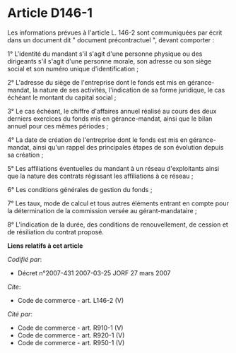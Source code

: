 # Article D146-1

Les informations prévues à l'article L. 146-2 sont communiquées par écrit dans un document dit " document précontractuel ",
devant comporter : 

1° L'identité du mandant s'il s'agit d'une personne physique ou des dirigeants s'il s'agit d'une personne morale, son adresse
ou son siège social et son numéro unique d'identification ; 

2° L'adresse du siège de l'entreprise dont le fonds est mis en gérance-mandat, la nature de ses activités, l'indication de sa
forme juridique, le cas échéant le montant du capital social ; 

3° Le cas échéant, le chiffre d'affaires annuel réalisé au cours des deux derniers exercices du fonds mis en gérance-mandat,
ainsi que le bilan annuel pour ces mêmes périodes ; 

4° La date de création de l'entreprise dont le fonds est mis en gérance-mandat, ainsi qu'un rappel des principales étapes de
son évolution depuis sa création ; 

5° Les affiliations éventuelles du mandant à un réseau d'exploitants ainsi que la nature des contrats régissant les
affiliations à ce réseau ; 

6° Les conditions générales de gestion du fonds ; 

7° Les taux, mode de calcul et tous autres éléments entrant en compte pour la détermination de la commission versée au
gérant-mandataire ; 

8° L'indication de la durée, des conditions de renouvellement, de cession et de résiliation du contrat proposé.

**Liens relatifs à cet article**

_Codifié par_:

  - Décret n°2007-431 2007-03-25 JORF 27 mars 2007

_Cite_:

  - Code de commerce - art. L146-2 (V)

_Cité par_:

  - Code de commerce - art. R910-1 (V)
  - Code de commerce - art. R920-1 (V)
  - Code de commerce - art. R950-1 (V)
